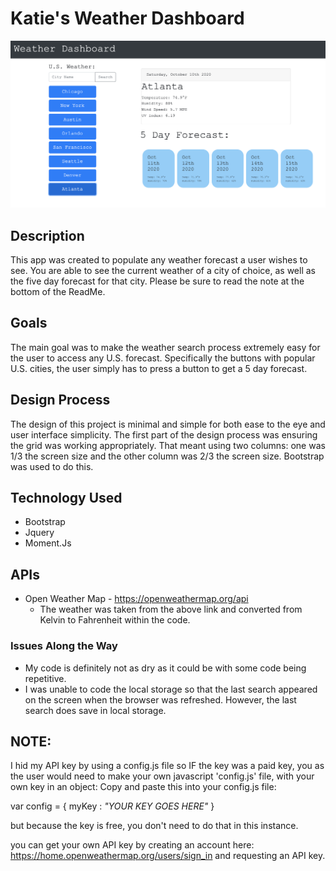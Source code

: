 # Katie's Weather Dashboard

![Weather App Image 1](readme_asset/weather-app.png)

## Description
This app was created to populate any weather forecast a user wishes to see. You are able to see the current weather of a city of choice, as well as the five day forecast for that city. Please be sure to read the note at the bottom of the ReadMe.

## Goals
The main goal was to make the weather search process extremely easy for the user to access any U.S. forecast. Specifically the buttons with popular U.S. cities, the user simply has to press a button to get a 5 day forecast. 

## Design Process 
The design of this project is minimal and simple for both ease to the eye and user interface simplicity. The first part of the design process was ensuring the grid was working appropriately. That meant using two columns: one was 1/3 the screen size and the other column was 2/3 the screen size. Bootstrap was used to do this. 

## Technology Used
- Bootstrap
- Jquery
- Moment.Js

## APIs
- Open Weather Map - https://openweathermap.org/api
    - The weather was taken from the above link and converted from Kelvin to Fahrenheit within the code. 

### Issues Along the Way
- My code is definitely not as dry as it could be with some code being repetitive.
- I was unable to code the local storage so that the last search appeared on the screen when the browser was refreshed. However, the last search does save in local storage. 

## NOTE:
I hid my API key by using a config.js file so IF the key was a paid key, you as the user would need to make your own javascript 'config.js' file, with your own key in an object:
Copy and paste this into your config.js file: 

var config = {
myKey : *"YOUR KEY GOES HERE"*
}

but because the key is free, you don't need to do that in this instance.

you can get your own API key by creating an account here: https://home.openweathermap.org/users/sign_in and requesting an API key.
